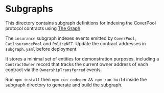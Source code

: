 # Subgraphs

This directory contains subgraph definitions for indexing the CoverPool
protocol contracts using [The Graph](https://thegraph.com/).

The `insurance` subgraph indexes events emitted by `CoverPool`,
`CatInsurancePool` and `PolicyNFT`. Update the contract addresses in
`subgraph.yaml` before deployment.

It stores a minimal set of entities for demonstration purposes, including a
`ContractOwner` record that tracks the current owner address of each contract
via the `OwnershipTransferred` events.

Run `npm install` then `npm run codegen && npm run build` inside the
subgraph directory to generate and build the subgraph.
